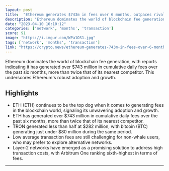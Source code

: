 ```yaml
---
layout: post
title:  "Ethereum generates $743m in fees over 6 months, outpaces rivals and bitcoin"
description: "Ethereum dominates the world of blockchain fee generation, with reports indicating it has generated over $743 million in cumulative daily fees over the past six months, more than twice that of its nearest competitor. This underscores Ethereum's robust adoption and growth."
date: "2023-04-10 16:10:12"
categories: ['network', 'months', 'transaction']
score: 91
image: "https://i.imgur.com/WPa1OS1.jpg"
tags: ['network', 'months', 'transaction']
link: "https://crypto.news/ethereum-generates-743m-in-fees-over-6-months-outpaces-rivals-and-bitcoin/"
---
```


Ethereum dominates the world of blockchain fee generation, with reports indicating it has generated over $743 million in cumulative daily fees over the past six months, more than twice that of its nearest competitor. This underscores Ethereum's robust adoption and growth.

## Highlights

- ETH (ETH) continues to be the top dog when it comes to generating fees in the blockchain world, signaling its unwavering adoption and growth.
- ETH has generated over $743 million in cumulative daily fees over the past six months, more than twice that of its nearest competitor.
- TRON generated less than half at $282 million, with bitcoin (BTC) generating just under $80 million during the same period.
- Low average transaction fees are still challenging for non-whale users, who may prefer to explore alternative networks.
- Layer-2 networks have emerged as a promising solution to address high transaction costs, with Arbitrum One ranking sixth-highest in terms of fees.

---
